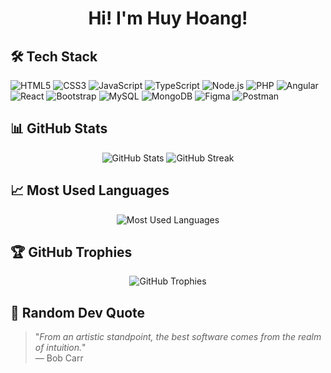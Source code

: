 <h1 align="center">Hi! I'm Huy Hoang!</h1>

## 🛠 Tech Stack
![HTML5](https://img.shields.io/badge/HTML5-E34F26?style=for-the-badge&logo=html5&logoColor=white)
![CSS3](https://img.shields.io/badge/CSS3-1572B6?style=for-the-badge&logo=css3&logoColor=white)
![JavaScript](https://img.shields.io/badge/JavaScript-F7DF1E?style=for-the-badge&logo=javascript&logoColor=black)
![TypeScript](https://img.shields.io/badge/TypeScript-3178C6?style=for-the-badge&logo=typescript&logoColor=white)
![Node.js](https://img.shields.io/badge/Node.js-339933?style=for-the-badge&logo=node.js&logoColor=white)
![PHP](https://img.shields.io/badge/PHP-777BB4?style=for-the-badge&logo=php&logoColor=white)
![Angular](https://img.shields.io/badge/Angular-DD0031?style=for-the-badge&logo=angular&logoColor=white)
![React](https://img.shields.io/badge/React-61DAFB?style=for-the-badge&logo=react&logoColor=black)
![Bootstrap](https://img.shields.io/badge/Bootstrap-7952B3?style=for-the-badge&logo=bootstrap&logoColor=white)
![MySQL](https://img.shields.io/badge/MySQL-4479A1?style=for-the-badge&logo=mysql&logoColor=white)
![MongoDB](https://img.shields.io/badge/MongoDB-47A248?style=for-the-badge&logo=mongodb&logoColor=white)
![Figma](https://img.shields.io/badge/Figma-F24E1E?style=for-the-badge&logo=figma&logoColor=white)
![Postman](https://img.shields.io/badge/Postman-FF6C37?style=for-the-badge&logo=postman&logoColor=white)

## 📊 GitHub Stats
<p align="center">
  <img src="https://github-readme-stats.vercel.app/api?username=Hhuutho03&show_icons=true&theme=radical" alt="GitHub Stats" />
  <img src="https://github-readme-streak-stats.herokuapp.com?user=Hhuutho03&theme=radical" alt="GitHub Streak" />
</p>

## 📈 Most Used Languages
<p align="center">
  <img src="https://github-readme-stats.vercel.app/api/top-langs/?username=HuyHoang130405&layout=compact&theme=radical" alt="Most Used Languages" />
</p>

## 🏆 GitHub Trophies
<p align="center">
  <img src="https://github-profile-trophy.vercel.app/?username=HuyHoang130405&theme=radical&margin-w=10&column=6" alt="GitHub Trophies" />
</p>

## 📜 Random Dev Quote
> "*From an artistic standpoint, the best software comes from the realm of intuition.*"  
> — Bob Carr
